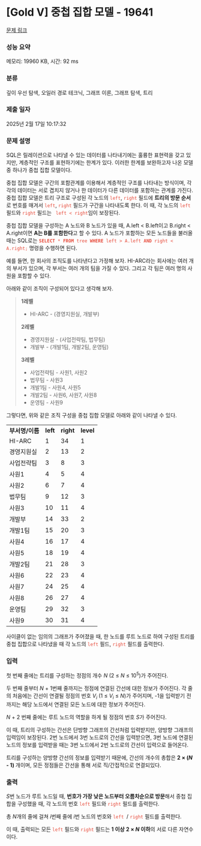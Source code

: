 # [Gold V] 중첩 집합 모델 - 19641 

[문제 링크](https://www.acmicpc.net/problem/19641) 

### 성능 요약

메모리: 19960 KB, 시간: 92 ms

### 분류

깊이 우선 탐색, 오일러 경로 테크닉, 그래프 이론, 그래프 탐색, 트리

### 제출 일자

2025년 2월 17일 10:17:32

### 문제 설명

<p>SQL은 릴레이션으로 나타낼 수 있는 데이터를 나타내기에는 훌륭한 표현력을 갖고 있지만, 계층적인 구조를 표현하기에는 한계가 있다. 이러한 한계를 보완하고자 나온 모델 중 하나가 중첩 집합 모델이다.</p>

<p>중첩 집합 모델은 구간의 포함관계를 이용해서 계층적인 구조를 나타내는 방식이며, 각각의 데이터는 서로 겹치지 않거나 한 데이터가 다른 데이터를 포함하는 관계를 가진다. 중첩 집합 모델은 트리 구조로 구성된 각 노드의 <span style="color:#e74c3c;"><code>left</code></span>, <span style="color:#e74c3c;"><code>right</code></span> 필드에 <strong>트리의 방문 순서</strong>로 번호를 매겨서 <span style="color:#e74c3c;"><code>left</code></span>, <span style="color:#e74c3c;"><code>right</code></span> 필드가 구간을 나타내도록 한다. 이 때, 각 노드의 <span style="color:#e74c3c;"><code>left</code></span> 필드와 <span style="color:#e74c3c;"><code>right</code></span> 필드는 <span style="color:#e74c3c;"><code> left < right</code></span>임이 보장된다.</p>

<p>중첩 집합 모델을 구성하는 A 노드와 B 노드가 있을 때, A.left < B.left이고 B.right < A.right이면 <strong>A는 B를 포함한다</strong>고 할 수 있다. A 노드가 포함하는 모든 노드들을 불러올 때는 SQL로는 <span style="color:#e74c3c;"><code><strong>SELECT</strong> * <strong>FROM</strong> tree <strong>WHERE</strong> left > A.left <strong>AND</strong> right < A.right;</code></span> 명령을 수행하면 된다.</p>

<p>예를 들면, 한 회사의 조직도를 나타낸다고 가정해 보자. HI-ARC라는 회사에는 여러 개의 부서가 있으며, 각 부서는 여러 개의 팀을 가질 수 있다. 그리고 각 팀은 여러 명의 사원을 포함할 수 있다.</p>

<p>아래와 같이 조직이 구성되어 있다고 생각해 보자.</p>

<blockquote>
<p><strong>1레벨</strong></p>

<ul>
	<li>HI-ARC - (경영지원실, 개발부)</li>
</ul>

<p><strong>2레벨</strong></p>

<ul>
	<li>경영지원실 - (사업전략팀, 법무팀)</li>
	<li>개발부 - (개발1팀, 개발2팀, 운영팀)</li>
</ul>

<p><strong>3레벨</strong></p>

<ul>
	<li>사업전략팀 - 사원1, 사원2</li>
	<li>법무팀 - 사원3</li>
	<li>개발1팀 - 사원4, 사원5</li>
	<li>개발2팀 - 사원6, 사원7, 사원8</li>
	<li>운영팀 - 사원9</li>
</ul>
</blockquote>

<p>그렇다면, 위와 같은 조직 구성을 중첩 집합 모델로 아래와 같이 나타낼 수 있다.</p>

<table class="table table-bordered table-center-30">
	<tbody>
		<tr>
			<td><strong>부서명/이름</strong></td>
			<td><strong>left</strong></td>
			<td><strong>right</strong></td>
			<td><strong>level</strong></td>
		</tr>
		<tr>
			<td>HI-ARC</td>
			<td>1</td>
			<td>34</td>
			<td>1</td>
		</tr>
		<tr>
			<td>경영지원실</td>
			<td>2</td>
			<td>13</td>
			<td>2</td>
		</tr>
		<tr>
			<td>사업전략팀</td>
			<td>3</td>
			<td>8</td>
			<td>3</td>
		</tr>
		<tr>
			<td>사원1</td>
			<td>4</td>
			<td>5</td>
			<td>4</td>
		</tr>
		<tr>
			<td>사원2</td>
			<td>6</td>
			<td>7</td>
			<td>4</td>
		</tr>
		<tr>
			<td>법무팀</td>
			<td>9</td>
			<td>12</td>
			<td>3</td>
		</tr>
		<tr>
			<td>사원3</td>
			<td>10</td>
			<td>11</td>
			<td>4</td>
		</tr>
		<tr>
			<td>개발부</td>
			<td>14</td>
			<td>33</td>
			<td>2</td>
		</tr>
		<tr>
			<td>개발1팀</td>
			<td>15</td>
			<td>20</td>
			<td>3</td>
		</tr>
		<tr>
			<td>사원4</td>
			<td>16</td>
			<td>17</td>
			<td>4</td>
		</tr>
		<tr>
			<td>사원5</td>
			<td>18</td>
			<td>19</td>
			<td>4</td>
		</tr>
		<tr>
			<td>개발2팀</td>
			<td>21</td>
			<td>28</td>
			<td>3</td>
		</tr>
		<tr>
			<td>사원6</td>
			<td>22</td>
			<td>23</td>
			<td>4</td>
		</tr>
		<tr>
			<td>사원7</td>
			<td>24</td>
			<td>25</td>
			<td>4</td>
		</tr>
		<tr>
			<td>사원8</td>
			<td>26</td>
			<td>27</td>
			<td>4</td>
		</tr>
		<tr>
			<td>운영팀</td>
			<td>29</td>
			<td>32</td>
			<td>3</td>
		</tr>
		<tr>
			<td>사원9</td>
			<td>30</td>
			<td>31</td>
			<td>4</td>
		</tr>
	</tbody>
</table>

<p>사이클이 없는 임의의 그래프가 주어졌을 때, 한 노드를 루트 노드로 하여 구성된 트리를 중첩 집합으로 나타냈을 때 각 노드의 <span style="color:#e74c3c;"><code>left</code></span> 필드, <span style="color:#e74c3c;"><code>right</code></span> 필드를 출력한다.</p>

### 입력 

 <p>첫 번째 줄에는 트리를 구성하는 정점의 개수 <em>N</em> (2 ≤ <em>N</em> ≤ 10<sup>5</sup>)가 주어진다.</p>

<p>두 번째 줄부터 <em>N </em>+ 1번째 줄까지는 정점에 연결된 간선에 대한 정보가 주어진다. 각 줄의 처음에는 간선이 연결될 정점의 번호 <em>V<sub>i</sub></em> (1 ≤ <em>V<sub>i</sub></em> ≤ <em>N</em>)가 주어지며, -1을 입력받기 전까지는 해당 노드에서 연결된 모든 노드에 대한 정보가 주어진다.</p>

<p><em>N </em>+ 2 번째 줄에는 루트 노드의 역할을 하게 될 정점의 번호 <em>S</em>가 주어진다.</p>

<p>이 때, 트리의 구성하는 간선은 단방향 그래프의 간선처럼 입력받지만, 양방향 그래프의 입력임이 보장된다. 2번 노드에서 3번 노드로의 간선을 입력받으면, 3번 노드에 연결된 노드의 정보를 입력받을 때는 3번 노드에서 2번 노드로의 간선이 입력으로 들어온다.</p>

<p>트리를 구성하는 양방향 간선의 정보를 입력받기 때문에, 간선의 개수의 총합은 <strong>2 × (<em>N</em> - 1) </strong>개이며, 모든 정점들은 간선을 통해 서로 직/간접적으로 연결되있다.</p>

### 출력 

 <p><em>S</em>번 노드가 루트 노드일 때, <strong>번호가 가장 낮은 노드부터 오름차순으로 방문</strong>해서 중첩 집합을 구성했을 때, 각 노드의 번호 <span style="color:#e74c3c;"><code>left</code></span> 필드와 <span style="color:#e74c3c;"><code>right</code></span> 필드를 출력한다.</p>

<p>총 <em>N</em>개의 줄에 걸쳐 <em>i</em>번째 줄에 <em>i</em>번 노드의 번호와 <span style="color:#e74c3c;"><code>left </code></span>/ <span style="color:#e74c3c;"><code>right</code></span> 필드를 출력한다.</p>

<p>이 때, 출력되는 모든 <span style="color:#e74c3c;"><code>left</code></span> 필드와 <span style="color:#e74c3c;"><code>right</code></span> 필드는 <strong>1 이상</strong> <strong>2 × <em>N</em> 이하</strong>의 서로 다른 자연수이다.</p>

